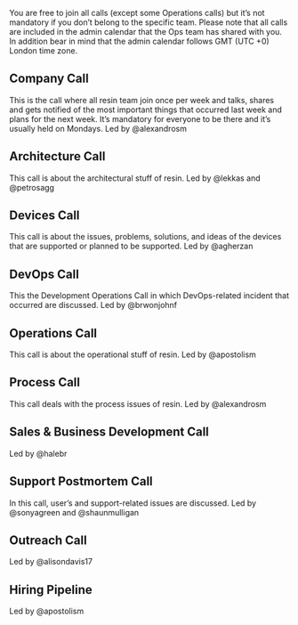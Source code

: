 You are free to join all calls (except some Operations calls) but it’s not mandatory if you don’t belong to the specific team. Please note that all calls are included in the admin calendar that the Ops team has shared with you. In addition bear in mind that the admin calendar follows GMT (UTC +0) London time zone.

## Company Call
This is the call where all resin team join once per week and talks, shares and gets notified of the most important things that occurred last week and plans for the next week. It’s mandatory for everyone to be there and it’s usually held on Mondays. Led by @alexandrosm

## Architecture Call
This call is about the architectural stuff of resin. Led by @lekkas and @petrosagg

## Devices Call
This call is about the issues, problems, solutions, and ideas of the devices that are supported or planned to be supported. Led by @agherzan

## DevOps Call
This the Development Operations Call in which DevOps-related incident that occurred are discussed. Led by @brwonjohnf

## Operations Call
This call is about the operational stuff of resin. Led by @apostolism

## Process Call
This call deals with the process issues of resin. Led by @alexandrosm

## Sales & Business Development Call
Led by @halebr

## Support Postmortem Call
In this call, user’s and support-related issues are discussed. Led by @sonyagreen and @shaunmulligan

## Outreach Call
Led by @alisondavis17

## Hiring Pipeline
Led by @apostolism
